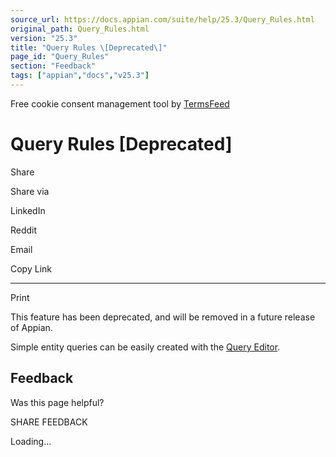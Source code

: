 ```yaml
---
source_url: https://docs.appian.com/suite/help/25.3/Query_Rules.html
original_path: Query_Rules.html
version: "25.3"
title: "Query Rules \[Deprecated\]"
page_id: "Query_Rules"
section: "Feedback"
tags: ["appian","docs","v25.3"]
---
```



Free cookie consent management tool by [TermsFeed](https://www.termsfeed.com/)

# Query Rules \[Deprecated\]

Share

Share via

LinkedIn

Reddit

Email

Copy Link

* * *

Print

This feature has been deprecated, and will be removed in a future release of Appian.

Simple entity queries can be easily created with the [Query Editor](query-editor.html).

## Feedback

Was this page helpful?

SHARE FEEDBACK

Loading...